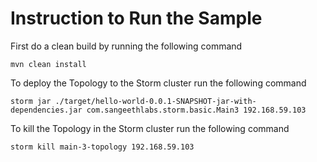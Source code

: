# Instruction to Run the Sample

First do a clean build by running the following command
    
    mvn clean install

To deploy the Topology to the Storm cluster run the following command

    storm jar ./target/hello-world-0.0.1-SNAPSHOT-jar-with-dependencies.jar com.sangeethlabs.storm.basic.Main3 192.168.59.103
    
To kill the Topology in the Storm cluster run the following command

    storm kill main-3-topology 192.168.59.103